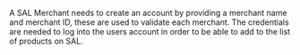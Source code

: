 A SAL Merchant needs to create an account by providing a merchant name and merchant ID, these are used to validate each merchant. The credentials are needed to log into the users account in order to be able to add to the list of products on SAL.
